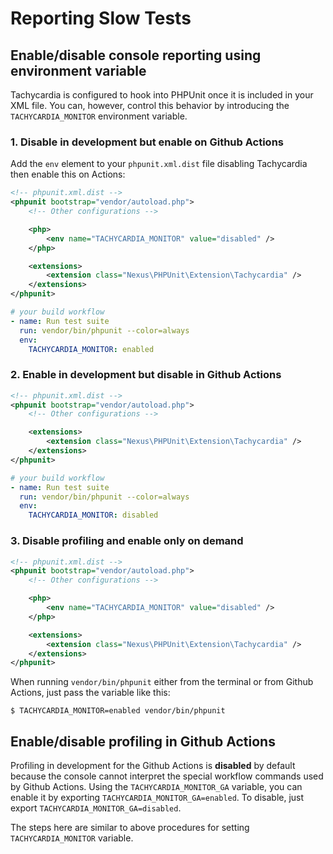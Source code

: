 # Reporting Slow Tests

## Enable/disable console reporting using environment variable

Tachycardia is configured to hook into PHPUnit once it is included in your XML file. You can, however,
control this behavior by introducing the `TACHYCARDIA_MONITOR` environment variable.

### 1. Disable in development but enable on Github Actions

Add the `env` element to your `phpunit.xml.dist` file disabling Tachycardia then enable this on Actions:

```xml
<!-- phpunit.xml.dist -->
<phpunit bootstrap="vendor/autoload.php">
    <!-- Other configurations -->

    <php>
        <env name="TACHYCARDIA_MONITOR" value="disabled" />
    </php>

    <extensions>
        <extension class="Nexus\PHPUnit\Extension\Tachycardia" />
    </extensions>
</phpunit>
```

```yaml
# your build workflow
- name: Run test suite
  run: vendor/bin/phpunit --color=always
  env:
    TACHYCARDIA_MONITOR: enabled
```

### 2. Enable in development but disable in Github Actions

```xml
<!-- phpunit.xml.dist -->
<phpunit bootstrap="vendor/autoload.php">
    <!-- Other configurations -->

    <extensions>
        <extension class="Nexus\PHPUnit\Extension\Tachycardia" />
    </extensions>
</phpunit>
```

```yaml
# your build workflow
- name: Run test suite
  run: vendor/bin/phpunit --color=always
  env:
    TACHYCARDIA_MONITOR: disabled
```

### 3. Disable profiling and enable only on demand

```xml
<!-- phpunit.xml.dist -->
<phpunit bootstrap="vendor/autoload.php">
    <!-- Other configurations -->

    <php>
        <env name="TACHYCARDIA_MONITOR" value="disabled" />
    </php>

    <extensions>
        <extension class="Nexus\PHPUnit\Extension\Tachycardia" />
    </extensions>
</phpunit>
```

When running `vendor/bin/phpunit` either from the terminal or from Github Actions, just pass the variable
like this:

```console
$ TACHYCARDIA_MONITOR=enabled vendor/bin/phpunit
```

## Enable/disable profiling in Github Actions

Profiling in development for the Github Actions is **disabled** by default because the console cannot
interpret the special workflow commands used by Github Actions. Using the `TACHYCARDIA_MONITOR_GA`
variable, you can enable it by exporting `TACHYCARDIA_MONITOR_GA=enabled`. To disable, just export
`TACHYCARDIA_MONITOR_GA=disabled`.

The steps here are similar to above procedures for setting `TACHYCARDIA_MONITOR` variable.
